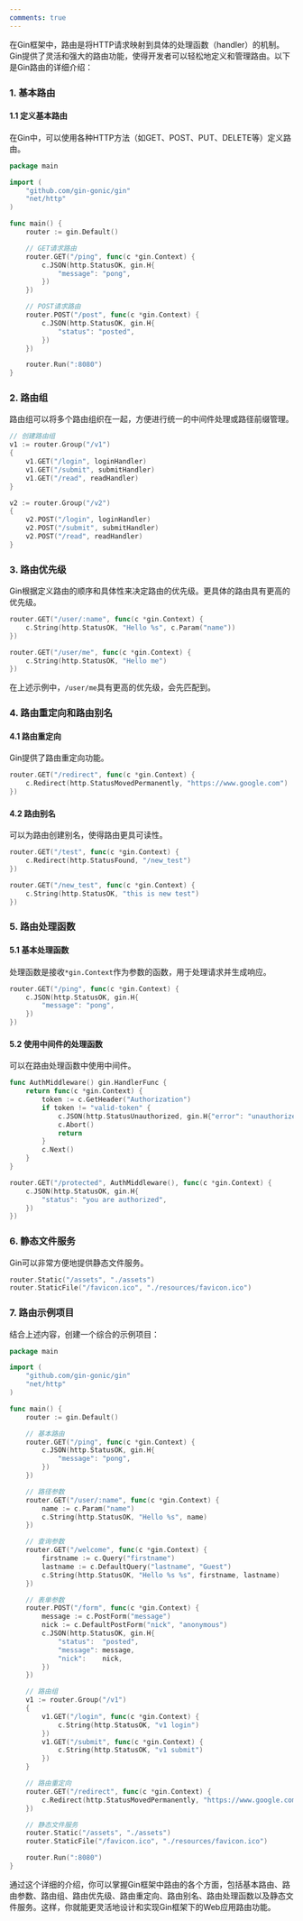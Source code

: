 ```yaml
---
comments: true
---
```


在Gin框架中，路由是将HTTP请求映射到具体的处理函数（handler）的机制。Gin提供了灵活和强大的路由功能，使得开发者可以轻松地定义和管理路由。以下是Gin路由的详细介绍：

### 1. 基本路由

#### 1.1 定义基本路由

在Gin中，可以使用各种HTTP方法（如GET、POST、PUT、DELETE等）定义路由。

```go
package main

import (
    "github.com/gin-gonic/gin"
    "net/http"
)

func main() {
    router := gin.Default()

    // GET请求路由
    router.GET("/ping", func(c *gin.Context) {
        c.JSON(http.StatusOK, gin.H{
            "message": "pong",
        })
    })

    // POST请求路由
    router.POST("/post", func(c *gin.Context) {
        c.JSON(http.StatusOK, gin.H{
            "status": "posted",
        })
    })

    router.Run(":8080")
}
```

### 2. 路由组

路由组可以将多个路由组织在一起，方便进行统一的中间件处理或路径前缀管理。

```go
// 创建路由组
v1 := router.Group("/v1")
{
    v1.GET("/login", loginHandler)
    v1.GET("/submit", submitHandler)
    v1.GET("/read", readHandler)
}

v2 := router.Group("/v2")
{
    v2.POST("/login", loginHandler)
    v2.POST("/submit", submitHandler)
    v2.POST("/read", readHandler)
}
```

### 3. 路由优先级

Gin根据定义路由的顺序和具体性来决定路由的优先级。更具体的路由具有更高的优先级。

```go
router.GET("/user/:name", func(c *gin.Context) {
    c.String(http.StatusOK, "Hello %s", c.Param("name"))
})

router.GET("/user/me", func(c *gin.Context) {
    c.String(http.StatusOK, "Hello me")
})
```

在上述示例中，`/user/me`具有更高的优先级，会先匹配到。

### 4. 路由重定向和路由别名

#### 4.1 路由重定向

Gin提供了路由重定向功能。

```go
router.GET("/redirect", func(c *gin.Context) {
    c.Redirect(http.StatusMovedPermanently, "https://www.google.com")
})
```

#### 4.2 路由别名

可以为路由创建别名，使得路由更具可读性。

```go
router.GET("/test", func(c *gin.Context) {
    c.Redirect(http.StatusFound, "/new_test")
})

router.GET("/new_test", func(c *gin.Context) {
    c.String(http.StatusOK, "this is new test")
})
```

### 5. 路由处理函数

#### 5.1 基本处理函数

处理函数是接收`*gin.Context`作为参数的函数，用于处理请求并生成响应。

```go
router.GET("/ping", func(c *gin.Context) {
    c.JSON(http.StatusOK, gin.H{
        "message": "pong",
    })
})
```

#### 5.2 使用中间件的处理函数

可以在路由处理函数中使用中间件。

```go
func AuthMiddleware() gin.HandlerFunc {
    return func(c *gin.Context) {
        token := c.GetHeader("Authorization")
        if token != "valid-token" {
            c.JSON(http.StatusUnauthorized, gin.H{"error": "unauthorized"})
            c.Abort()
            return
        }
        c.Next()
    }
}

router.GET("/protected", AuthMiddleware(), func(c *gin.Context) {
    c.JSON(http.StatusOK, gin.H{
        "status": "you are authorized",
    })
})
```

### 6. 静态文件服务

Gin可以非常方便地提供静态文件服务。

```go
router.Static("/assets", "./assets")
router.StaticFile("/favicon.ico", "./resources/favicon.ico")
```

### 7. 路由示例项目

结合上述内容，创建一个综合的示例项目：

```go
package main

import (
    "github.com/gin-gonic/gin"
    "net/http"
)

func main() {
    router := gin.Default()

    // 基本路由
    router.GET("/ping", func(c *gin.Context) {
        c.JSON(http.StatusOK, gin.H{
            "message": "pong",
        })
    })

    // 路径参数
    router.GET("/user/:name", func(c *gin.Context) {
        name := c.Param("name")
        c.String(http.StatusOK, "Hello %s", name)
    })

    // 查询参数
    router.GET("/welcome", func(c *gin.Context) {
        firstname := c.Query("firstname")
        lastname := c.DefaultQuery("lastname", "Guest")
        c.String(http.StatusOK, "Hello %s %s", firstname, lastname)
    })

    // 表单参数
    router.POST("/form", func(c *gin.Context) {
        message := c.PostForm("message")
        nick := c.DefaultPostForm("nick", "anonymous")
        c.JSON(http.StatusOK, gin.H{
            "status":  "posted",
            "message": message,
            "nick":    nick,
        })
    })

    // 路由组
    v1 := router.Group("/v1")
    {
        v1.GET("/login", func(c *gin.Context) {
            c.String(http.StatusOK, "v1 login")
        })
        v1.GET("/submit", func(c *gin.Context) {
            c.String(http.StatusOK, "v1 submit")
        })
    }

    // 路由重定向
    router.GET("/redirect", func(c *gin.Context) {
        c.Redirect(http.StatusMovedPermanently, "https://www.google.com")
    })

    // 静态文件服务
    router.Static("/assets", "./assets")
    router.StaticFile("/favicon.ico", "./resources/favicon.ico")

    router.Run(":8080")
}
```

通过这个详细的介绍，你可以掌握Gin框架中路由的各个方面，包括基本路由、路由参数、路由组、路由优先级、路由重定向、路由别名、路由处理函数以及静态文件服务。这样，你就能更灵活地设计和实现Gin框架下的Web应用路由功能。